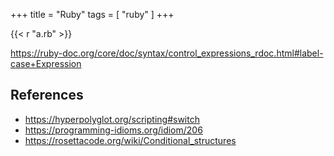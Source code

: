 +++
title = "Ruby"
tags = [ "ruby" ]
+++

{{< r "a.rb" >}}

<https://ruby-doc.org/core/doc/syntax/control_expressions_rdoc.html#label-case+Expression>

## References

- <https://hyperpolyglot.org/scripting#switch>
- <https://programming-idioms.org/idiom/206>
- <https://rosettacode.org/wiki/Conditional_structures>
